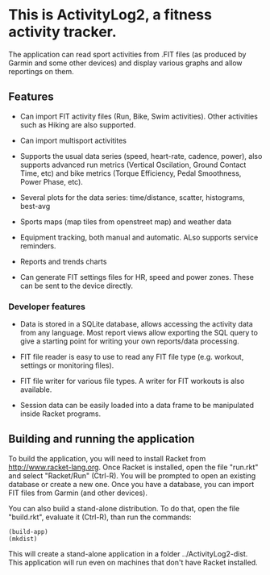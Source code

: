 # This is ActivityLog2, a fitness activity tracker. #

The application can read sport activities from .FIT files (as produced by
Garmin and some other devices) and display various graphs and allow reportings
on them.

## Features ##

* Can import FIT activity files (Run, Bike, Swim activities).  Other
  activities such as Hiking are also supported.

* Can import multisport activitites

* Supports the usual data series (speed, heart-rate, cadence, power), also
  supports advanced run metrics (Vertical Oscilation, Ground Contact Time,
  etc) and bike metrics (Torque Efficiency, Pedal Smoothness, Power Phase,
  etc).
  
* Several plots for the data series: time/distance, scatter, histograms,
  best-avg
  
* Sports maps (map tiles from openstreet map) and weather data

* Equipment tracking, both manual and automatic.  ALso supports service
  reminders.
  
* Reports and trends charts
  
* Can generate FIT settings files for HR, speed and power zones.  These can be
  sent to the device directly.
  
### Developer features ###

* Data is stored in a SQLite database, allows accessing the activity data from
  any language.  Most report views allow exporting the SQL query to give a
  starting point for writing your own reports/data processing.
  
* FIT file reader is easy to use to read any FIT file type (e.g. workout,
  settings or monitoring files).
  
* FIT file writer for various file types.  A writer for FIT workouts is also
  available.
  
* Session data can be easily loaded into a data frame to be manipulated inside
  Racket programs.
  
## Building and running the application ##

To build the application, you will need to install Racket from
http://www.racket-lang.org.  Once Racket is installed, open the file "run.rkt"
and select "Racket/Run" (Ctrl-R).  You will be prompted to open an existing
database or create a new one.  Once you have a database, you can import FIT
files from Garmin (and other devices).

You can also build a stand-alone distribution.  To do that, open the file
"build.rkt", evaluate it (Ctrl-R), than run the commands:

    (build-app)
    (mkdist)

This will create a stand-alone application in a folder ../ActivityLog2-dist.
This application will run even on machines that don't have Racket installed.
